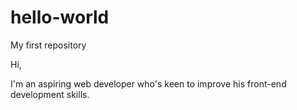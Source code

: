 # hello-world
My first repository

Hi, 

I'm an aspiring web developer who's keen to improve his front-end development skills.
